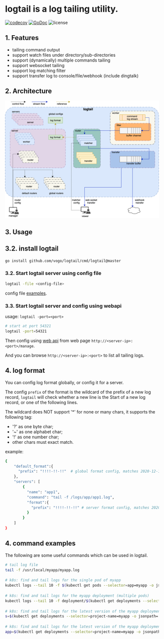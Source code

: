 # logtail is a log tailing utility.

[![codecov](https://codecov.io/gh/vogo/logtail/branch/master/graph/badge.svg)](https://codecov.io/gh/vogo/logtail)
[![GoDoc](https://godoc.org/github.com/vogo/logtail?status.svg)](https://godoc.org/github.com/vogo/logtail)
![license](https://img.shields.io/badge/license-Apache--2.0-green.svg)

## 1. Features
- tailing command output
- support watch files under directory/sub-directories
- support (dynamically) multiple commands tailing
- support websocket tailing
- support log matching filter
- support transfer log to console/file/webhook (include dingtalk)

## 2. Architecture

![](https://github.com/vogo/vogo.github.io/raw/master/logtail/logtail-architecture.png)

## 3. Usage

## 3.2. install logtail

`go install github.com/vogo/logtail/cmd/logtail@master`

### 3.2. Start logtail server using config file

```bash
logtail -file <config-file>
```

config file [examples](examples/README.md).

### 3.3. Start logtail server and config using webapi

usage: `logtail -port=<port>`
```bash
# start at port 54321
logtail -port=54321
```
Then config using [web api](webapi/README.md) from web page `http://<server-ip>:<port>/manage`.

And you can browse `http://<server-ip>:<port>` to list all tailing logs.

## 4. log format

You can config log format globally, or config it for a server.

The config `prefix` of the format is the wildcard of the prefix of a new log record,
`logtail` will check whether a new line is the Start of a new log record, or one of the following lines.

The wildcard does NOT support '*' for none or many chars, it supports the following tag:
- '?' as one byte char;
- '~' as one alphabet char;
- '!' as one number char;
- other chars must exact match.

example:
```bash
{
    "default_format":{
      "prefix": "!!!!-!!-!!"  # global format config, matches 2020-12-12
    },
    "servers": [
        {
          "name": "app1",
          "command": "tail -f /logs/app/app1.log",
          "format":{
            "prefix": "!!!!-!!-!!" # server format config, matches 2020-12-12
          }
        }
    ]
}
```

## 4. command examples

The following are some useful commands which can be used in logtail.

```bash
# tail log file
tail -f /usr/local/myapp/myapp.log

# k8s: find and tail logs for the single pod of myapp
kubectl logs --tail 10 -f $(kubectl get pods --selector=app=myapp -o jsonpath='{.items[*].metadata.name}')

# k8s: find and tail logs for the myapp deployment (multiple pods)
kubectl logs --tail 10 -f deployment/$(kubectl get deployments --selector=project-name=myapp -o jsonpath='{.items[*].metadata.name}')

# k8s: find and tail logs for the latest version of the myapp deployment (single pod)
s=$(kubectl get deployments --selector=project-name=myapp -o jsonpath='{.items[*].metadata.name}');s=${s##* };kubectl logs --tail 10 -f deployment/$s

# k8s: find and tail logs for the latest version of the myapp deployment (multiple pods)
app=$(kubectl get deployments --selector=project-name=myapp -o jsonpath='{.items[*].metadata.name}');app=${app##* };pods=$(kubectl get pods --selector=app=$app -o jsonpath='{.items[*].metadata.name}');cmd='';for pod in $pods; do cmd=$cmd'kubectl logs --tail 2 -f pod/'$pod$'\n'; done;cmd=${cmd::-1}; echo "$cmd"
```
